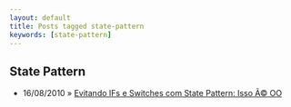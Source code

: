 ```yaml
---
layout: default
title: Posts tagged state-pattern
keywords: [state-pattern]
---
```

<h2 class="category">State Pattern</h2>
<ul class="posts">
<li>
<p>
<span class="date">16/08/2010</span> &raquo;
<a href="/blog/evitando-ifs-e-switches-com-state-pattern-isso-e-oo">Evitando IFs e Switches com State Pattern: Isso Ã© OO</a>
</p>
</li>
</ul>
